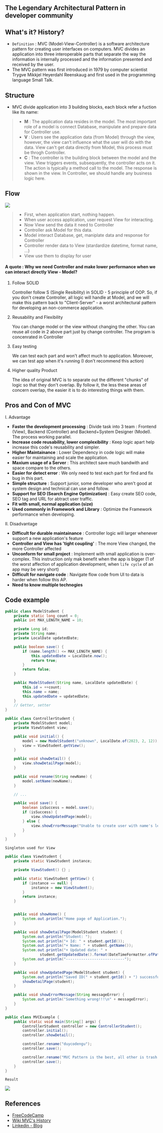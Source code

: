 ## The Legendary Architectural Pattern in developer community

<!--![](/mvc/MVC_fun.jpg)-->
## What's it? History?
- `Definition` : MVC (Model-View-Controller) is a software architecture pattern for creating user interfaces on computers. MVC divides an application into three interoperable parts that separate the way the information is internally processed and the information presented and received by the user.
- The MVC pattern was first introduced in 1979 by computer scientist Trygve Mikkjel Heyerdahl Reenskaug and first used in the programming language Small Talk.

## Structure 
- MVC divide application into 3 building blocks, each block refer a fuction like its name:
> + __M__ : The application data resides in the model. The most important role of a model is connect Database, manipulate and prepare data for Controller use.
> + __V__ : Users see the application data (from Model) through the view, however, the view can’t influence what the user will do with the data. View can't get data directly from Model, this process must be throgh Controller.
> + __C__ : The controller is the building block between the model and the view. View triggers events, subsequently, the controller acts on it. The action is typically a method call to the model. The response is shown in the view. In Controller, we should handle any business logic here.

## Flow 
![](/mvc/Working-of-MVC.png)
> - First, when application start, nothing happen.
> - When user access application, user request View for interacting.
> - Now View send the data it need to Controller
> - Controller ask Model for this data.
> - Model interact Database, get, maniplate data and response for Controller
> - Controller render data to View (stardardize datetime, format name, ...)
> - View use them to display for user

#### A quote : Why we need Controller and make lower performance when we can interact directly View - Model?
1. Follow SOLID 

     Controller follow S (Single Resibility) in SOLID - 5 principle of OOP. So, if you don't create Controller, all logic will handle at Model, and we will make this pattern back to "Client-Server" - a worst architectural pattern for developing an non-commerce application.

2. Reusability and Flexibility

     You can change model or the view without changing the other. You can reuse all code in 2 above part just by change controller. The program is concenrated in Controller

3. Easy testing 

     We can test each part and won't affect much to application. Moreover, we can test app when it's running (I don't recommend this action)

4. Higher quality Product

     The idea of original MVC is to separate out the different "chunks" of logic so that they don't overlap. By follow it, the less these areas of concern overlap, the easier it is to do interesting things with them.

## Pros and Con of MVC
I. Advantage
- __Faster the development processing__ : Divide task into 3 team : Frontend (View), Backend (Controller) and Backend+System Designer (Model). The process working parallel.
- __Increase code reusability, lower complexibility__ : Keep logic apart help increase this code's reusability and simpler.
- __Higher Maintainance__ : Lower Dependency in code logic will make easier for maintaining and scale the application.
- __Maxium usage of a Server__ : This architect save much bandwith and space compare to the others.
- __Easier for detect error__ : We only need to test each part for find and fix bug in this part.
- __Simple structure__ : Support junior, some developer who aren't good at system design and technical can use and follow.
- __Support for SEO (Search Engine Optimization)__ : Easy create SEO code, SEO tag and URL for abtract user traffic.
- __Fit with small, normal application (size)__
- __Used commonly in Framework and Library__ : Optimize the Framework performance when developing.


II. Disadvantage
- __Difficult for durable maintainance__ : Controller logic will larger whenever support a new application's feature
- __Controller and View has 'tight coupling'__ : The more View changed, the more Controller affected
- __Unconform for small project__ : Implement with small application is over-complex. This instruction only mak benefit when the app is bigger (1 of the worst affection of application development, when `life cycle` of an app may be very short)
- __Difficult for navigate code__ : Navigate flow code from UI to data is harder when follow this AP.
- __Need to know multiple technogies__

## Code example

```java
public class ModelStudent {
    private static long count = 0;
    public int MAX_LENGTH_NAME = 10;

    private Long id;
    private String name;
    private LocalDate updatedDate;

    public boolean save() {
        if (name.length() <= MAX_LENGTH_NAME) {
            this.updatedDate = LocalDate.now();
            return true;
        }
        return false;
    }

    public ModelStudent(String name, LocalDate updatedDate) {
        this.id = ++count;
        this.name = name;
        this.updatedDate = updatedDate;
    }
    // Getter, setter
}
```

```java
public class ControllerStudent {
    private ModelStudent model;
    private ViewStudent view;

    public void initial() {
        model = new ModelStudent("unknown", LocalDate.of(2023, 2, 12));
        view = ViewStudent.getView();
    }

    public void showDetail() {
        view.showDetailPage(model);
    }

    public void rename(String newName) {
        model.setName(newName);
    }

    // ...

    public void save() {
        boolean isSuccess = model.save();
        if (isSuccess) {
            view.showUpdatedPage(model);
        } else {
            view.showErrorMessage("Unable to create user with name's length greater than " + model.MAX_LENGTH_NAME);
        }
    }
}
```

`Singleton used for View`

```java
public class ViewStudent {
    private static ViewStudent instance;

    private ViewStudent() {} ;

    public static ViewStudent getView() {
        if (instance == null) {
            instance = new ViewStudent();
        }
        return instance;
    }


    public void showHome() {
        System.out.println("Home page of Application.");
    }

    public void showDetailPage(ModelStudent student) {
        System.out.println("Student: ");
        System.out.println("+ Id: " + student.getId());
        System.out.println("+ Name: " + student.getName());
        System.out.println("+ Updated date: " +
                student.getUpdatedDate().format(DateTimeFormatter.ofPattern("dd/MM/yyyy")));
        System.out.println("---------------------------");
    }

    public void showUpdatedPage(ModelStudent student) {
        System.out.println("Saved ID(" + student.getId() + ") successfully");
        showDetailPage(student);
    }

    public void showErrorMessage(String messageError) {
        System.out.println("Something wrong!!!\n" + messageError);
    }
}
```

```java
public class MVCExample {
    public static void main(String[] args) {
        ControllerStudent controller = new ControllerStudent();
        controller.initial();
        controller.showDetail();

        controller.rename("duycodengu");
        controller.save();

        controller.rename("MVC Pattern is the best, all other is trash!");
        controller.save();
    }
}
```

`Result`

![](/mvc/mvc_result.png)

## References
- [FreeCodeCamp](https://www.freecodecamp.org/news/mvc-architecture-what-is-a-model-view-controller-framework/#:~:text=The%20MVC%20pattern%20was%20first,the%20programming%20language%20Small%20Talk.)
- [Wiki MVC's History](https://en.wikipedia.org/wiki/Model%E2%80%93view%E2%80%93controller)
- [Linkedin - Blog](https://www.linkedin.com/pulse/architectural-pattern-vs-design-praveen-kumar-kushwaha/)